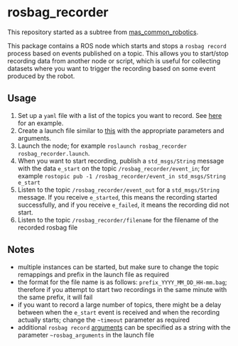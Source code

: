 rosbag_recorder
===================

This repository started as a subtree from [mas_common_robotics](https://github.com/b-it-bots/mas_common_robotics/tree/kinetic/mcr_tools/mcr_rosbag_recorder).

This package contains a ROS node which starts and stops a `rosbag record` process based on events published on a topic. This allows you to start/stop recording data from another node or script, which is useful for collecting datasets where you want to trigger the recording based on some event produced by the robot.


## Usage
1. Set up a `yaml` file with a list of the topics you want to record. See [here](ros/config/topics.yaml) for an example.
2. Create a launch file similar to [this](ros/launch/rosbag_recorder.launch) with the appropriate parameters and arguments.
3. Launch the node; for example `roslaunch rosbag_recorder rosbag_recorder.launch`.
4. When you want to start recording, publish a `std_msgs/String` message with the data `e_start` on the topic `/rosbag_recorder/event_in`; for example `rostopic pub -1 /rosbag_recorder/event_in std_msgs/String e_start`
5. Listen to the topic `/rosbag_recorder/event_out` for a `std_msgs/String` message. If you receive `e_started`, this means the recording started successfully, and if you receive `e_failed`, it means the recording did not start.
6. Listen to the topic `/rosbag_recorder/filename` for the filename of the recorded rosbag file

## Notes
* multiple instances can be started, but make sure to change the topic remappings and prefix in the launch file as required
* the format for the file name is as follows: `prefix_YYYY_MM_DD_HH-mm.bag`; therefore if you attempt to start two recordings in the same minute with the same prefix, it will fail
* if you want to record a large number of topics, there might be a delay between when the `e_start` event is received and when the recording actually starts; change the `~timeout` parameter as required
* additional `rosbag record` [arguments](https://wiki.ros.org/rosbag/Commandline#record) can be specified as a string with the parameter `~rosbag_arguments` in the launch file
